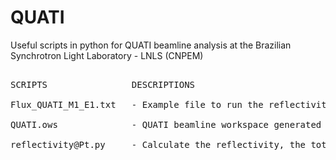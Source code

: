 # QUATI
Useful scripts in python for QUATI beamline analysis at the Brazilian Synchrotron Light Laboratory - LNLS (CNPEM)

<pre>

SCRIPTS                DESCRIPTIONS

Flux_QUATI_M1_E1.txt   - Example file to run the reflectivity@Pt.py code
  
QUATI.ows              - QUATI beamline workspace generated in the OASYS simulator
  
reflectivity@Pt.py     - Calculate the reflectivity, the total flux, and the flux filtered by the mirror

</pre>
